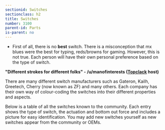 ```yaml
---
sectionid: Switches
sectionclass: h2
title: Switches
number: 3100
parent-id: Parts
is-parent: no
---
```

- First of all, there is no <strong>best</strong> switch. There is a misconception that mx blues were the best for typing, reds/browns for gaming. However, this is not true. Each person will have their own personal preference based on the type of switch.

<strong>"Different strokes for different folks" - /u/manofinterests (<a href = 'http://twitch.tv/topclack'>Topclack</a> host)</strong>

There are many different switch manufacturers such as Gateron, Kailh, Greetech, Cherry (now known as ZF) and many others. Each company has their own way of colour-coding the switches into their different properties and aspects. 

Below is a table of all the switches known to the community. Each entry shows the type of switch, the actuation and bottom out force and includes a picture for easy identification. You may add new switches yourself as new switches appear from the community or OEMs.